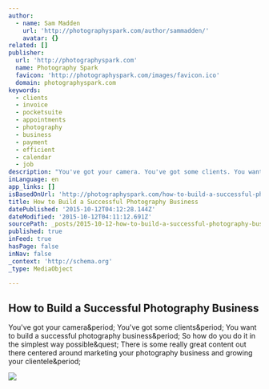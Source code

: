 ```yaml
---
author:
  - name: Sam Madden
    url: 'http://photographyspark.com/author/sammadden/'
    avatar: {}
related: []
publisher:
  url: 'http://photographyspark.com'
  name: Photography Spark
  favicon: 'http://photographyspark.com/images/favicon.ico'
  domain: photographyspark.com
keywords:
  - clients
  - invoice
  - pocketsuite
  - appointments
  - photography
  - business
  - payment
  - efficient
  - calendar
  - job
description: "You've got your camera. You've got some clients. You want to build a successful photography business. So how do you do it in the simplest way possible? There is some really great content out there centered around marketing your photography business and growing your clientele."
inLanguage: en
app_links: []
isBasedOnUrl: 'http://photographyspark.com/how-to-build-a-successful-photography-business/'
title: How to Build a Successful Photography Business
datePublished: '2015-10-12T04:12:28.144Z'
dateModified: '2015-10-12T04:11:12.691Z'
sourcePath: _posts/2015-10-12-how-to-build-a-successful-photography-business.md
published: true
inFeed: true
hasPage: false
inNav: false
_context: 'http://schema.org'
_type: MediaObject

---
```

<article style=""><h1>How to Build a Successful Photography Business</h1><p>You've got your camera&amp;period; You've got some clients&amp;period; You want to build a successful photography business&amp;period; So how do you do it in the simplest way possible&amp;quest; There is some really great content out there centered around marketing your photography business and growing your clientele&amp;period;</p><img src="http://photographyspark.com/images/build-a-successful-business-th1.jpg" /></article>